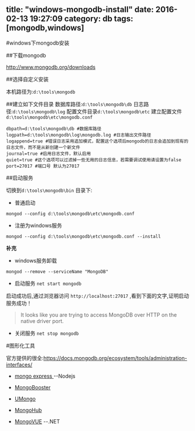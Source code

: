 title: "windows-mongodb-install"
date: 2016-02-13 19:27:09
category: db
tags: [mongodb,windows]
---
#windows下mongodb安装

##下载mongodb

http://www.mongodb.org/downloads

##选择自定义安装

本机路径为:`d:\tools\mongodb`

##建立如下文件目录
数据库路径:`d:\tools\mongodb\db`
日志路径:`d:\tools\mongodb\log`
配置文件目录`d:\tools\mongodb\etc`
建立配置文件`d:\tools\mongodb\etc\mongodb.conf`

```
dbpath=d:\tools\mongodb\db #数据库路径
logpath=d:\tools\mongodb\log\mongodb.log #日志输出文件路径
logappend=true #错误日志采用追加模式，配置这个选项后mongodb的日志会追加到现有的日志文件，而不是从新创建一个新文件
journal=true #启用日志文件，默认启用
quiet=true #这个选项可以过滤掉一些无用的日志信息，若需要调试使用请设置为false
port=27017 #端口号 默认为27017
```
##启动服务

切换到`d:\tools\mongodb\bin` 目录下:

* 普通启动

`mongod --config d:\tools\mongodb\etc\mongodb.conf`

* 注册为windows服务

`mongod --config d:\tools\mongodb\etc\mongodb.conf --install`

**补充** 

* windows服务卸载

`mongod --remove --serviceName "MongoDB"`

* 启动服务 
`net start mongodb`

启动成功后,通过浏览器访问 `http://localhost:27017` ,看到下面的文字,证明启动服务成功！

> It looks like you are trying to access MongoDB over HTTP on the native driver port.

* 关闭服务
`net stop mongodb` 

#图形化工具

官方提供的很全:https://docs.mongodb.org/ecosystem/tools/administration-interfaces/

* [mongo express ](http://www.npmjs.org/package/mongo-express) --Nodejs

* [MongoBooster ](http://mongobooster.com)

* [UMongo ](http://edgytech.com/umongo/)

* [MongoHub ](https://github.com/fotonauts/MongoHub-Mac)

* [MongoVUE](http://blog.mongovue.com/) --.NET 







